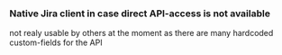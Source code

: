 ### Native Jira client in case direct API-access is not available

not realy usable by others at the moment as there are many hardcoded custom-fields for the API